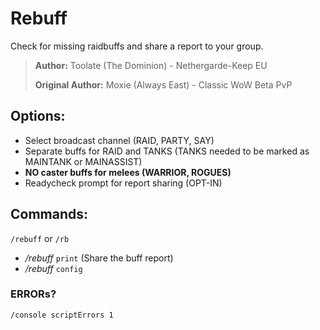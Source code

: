 # Rebuff
Check for missing raidbuffs and share a report to your group.

> **Author:** Toolate (The Dominion) - Nethergarde-Keep EU
>
> **Original Author:** Moxie (Always East) - Classic WoW Beta PvP

## Options:
* Select broadcast channel (RAID, PARTY, SAY)
* Separate buffs for RAID and TANKS (TANKS needed to be marked as MAINTANK or MAINASSIST)
* **NO caster buffs for melees (WARRIOR, ROGUES)**
* Readycheck prompt for report sharing (OPT-IN)

## Commands:
`/rebuff` or `/rb`

* */rebuff* `print` (Share the buff report)
* */rebuff* `config`

### ERRORs?
`/console scriptErrors 1`